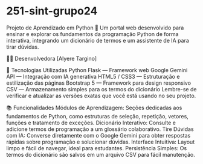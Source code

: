 # 251-sint-grupo24

Projeto de Aprendizado em Python 🐍
Um portal web desenvolvido para ensinar e explorar os fundamentos da programação Python de forma interativa, integrando um dicionário de termos e um assistente de IA para tirar dúvidas.

👩‍💻 Desenvolvedora
[Alyere Targino] 

🚀 Tecnologias Utilizadas
Python 
Flask — Framework web
Google Gemini API — Integração com IA generativa
HTML5 / CSS3 — Estruturação e estilização das páginas
Bootstrap 5 — Framework para design responsivo
CSV — Armazenamento simples para os termos do dicionário
Lembre-se de verificar e atualizar as versões exatas que você está usando no seu projeto.

📚 Funcionalidades
Módulos de Aprendizagem: Seções dedicadas aos fundamentos de Python, como estruturas de seleção, repetição, vetores, funções e tratamento de exceções.
Dicionário Interativo: Consulte e adicione termos de programação a um glossário colaborativo.
Tire Dúvidas com IA: Converse diretamente com o Google Gemini para obter respostas rápidas sobre programação e solucionar dúvidas.
Interface Intuitiva: Layout limpo e fácil de navegar, ideal para estudantes.
Persistência Simples: Os termos do dicionário são salvos em um arquivo CSV para fácil manutenção.
